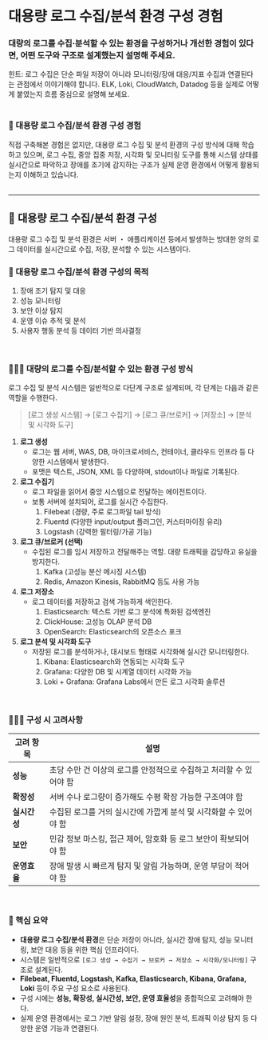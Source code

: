 # 대용량 로그 수집/분석 환경 구성 경험
### 대량의 로그를 수집·분석할 수 있는 환경을 구성하거나 개선한 경험이 있다면, 어떤 도구와 구조로 설계했는지 설명해 주세요.
힌트: 로그 수집은 단순 파일 저장이 아니라 모니터링/장애 대응/지표 수집과 연결된다는 관점에서 이야기해야 합니다. ELK, Loki, CloudWatch, Datadog 등을 실제로 어떻게 붙였는지 흐름 중심으로 설명해 보세요.
<br/> <br/>

### 🎯 대용량 로그 수집/분석 환경 구성 경험
직접 구축해본 경험은 없지만, 대용량 로그 수집 및 분석 환경의 구성 방식에 대해 학습하고 있으며, 로그 수집, 중앙 집중 저장, 시각화 및 모니터링 도구를 통해 시스템 상태를 실시간으로 파악하고 장애를 조기에 감지하는 구조가 실제 운영 환경에서 어떻게 활용되는지 이해하고 있습니다.
<br/> <br/>

---
## 🌱 대용량 로그 수집/분석 환경 구성
대용량 로그 수집 및 분석 환경은 서버 ・ 애플리케이션 등에서 발생하는 방대한 양의 로그 데이터를 실시간으로 수집, 저장, 분석할 수 있는 시스템이다.

### 🥕 대용량 로그 수집/분석 환경 구성의 목적
1. 장애 조기 탐지 및 대응
2. 성능 모니터링
3. 보안 이상 탐지
4. 운영 이슈 추적 및 분석
5. 사용자 행동 분석 등 데이터 기반 의사결정
<br/>

### 🧑🏻‍🌾 대량의 로그를 수집/분석할 수 있는 환경 구성 방식
로그 수집 및 분석 시스템은 일반적으로 다단계 구조로 설계되며, 각 단계는 다음과 같은 역할을 수행한다.
> [로그 생성 시스템] → [로그 수집기] → [로그 큐/브로커] → [저장소] → [분석 및 시각화 도구]

1. **로그 생성**
   - 로그는 웹 서버, WAS, DB, 마이크로서비스, 컨테이너, 클라우드 인프라 등 다양한 시스템에서 발생한다.
   - 포맷은 텍스트, JSON, XML 등 다양하며, stdout이나 파일로 기록된다.
2. **로그 수집기**
   - 로그 파일을 읽어서 중앙 시스템으로 전달하는 에이전트이다.
   - 보통 서버에 설치되어, 로그를 실시간 수집한다.
     1. Filebeat (경량, 주로 로그파일 tail 방식)
     2. Fluentd (다양한 input/output 플러그인, 커스터마이징 유리)
     3. Logstash (강력한 필터링/가공 기능)
3. **로그 큐/브로커 (선택)**
   - 수집된 로그를 임시 저장하고 전달해주는 역할. 대량 트래픽을 감당하고 유실을 방지한다.
     1. Kafka (고성능 분산 메시징 시스템)
     2. Redis, Amazon Kinesis, RabbitMQ 등도 사용 가능
4. **로그 저장소**
   - 로그 데이터를 저장하고 검색 가능하게 색인한다.
     1. Elasticsearch: 텍스트 기반 로그 분석에 특화된 검색엔진
     2. ClickHouse: 고성능 OLAP 분석 DB
     3. OpenSearch: Elasticsearch의 오픈소스 포크
5. **로그 분석 및 시각화 도구**
   - 저장된 로그를 분석하거나, 대시보드 형태로 시각화해 실시간 모니터링한다.
     1. Kibana: Elasticsearch와 연동되는 시각화 도구
     2. Grafana: 다양한 DB 및 시계열 데이터 시각화 가능
     3. Loki + Grafana: Grafana Labs에서 만든 로그 시각화 솔루션
<br/>

### 🧑🏻‍🌾 구성 시 고려사항
| 고려 항목   | 설명 |
|--------------|------|
| **성능**       | 초당 수만 건 이상의 로그를 안정적으로 수집하고 처리할 수 있어야 함 |
| **확장성**     | 서버 수나 로그량이 증가해도 수평 확장 가능한 구조여야 함 |
| **실시간성**   | 수집된 로그를 거의 실시간에 가깝게 분석 및 시각화할 수 있어야 함 |
| **보안**       | 민감 정보 마스킹, 접근 제어, 암호화 등 로그 보안이 확보되어야 함 |
| **운영효율**  | 장애 발생 시 빠르게 탐지 및 알림 가능하며, 운영 부담이 적어야 함 |
<br/>

### 👀 핵심 요약
- **대용량 로그 수집/분석 환경**은 단순 저장이 아니라, 실시간 장애 탐지, 성능 모니터링, 보안 대응 등을 위한 핵심 인프라이다.
- 시스템은 일반적으로 `[로그 생성 → 수집기 → 브로커 → 저장소 → 시각화/모니터링]` 구조로 설계된다.
- **Filebeat, Fluentd, Logstash, Kafka, Elasticsearch, Kibana, Grafana, Loki** 등이 주요 구성 요소로 사용된다.
- 구성 시에는 **성능, 확장성, 실시간성, 보안, 운영 효율성**을 종합적으로 고려해야 한다.
- 실제 운영 환경에서는 로그 기반 알림 설정, 장애 원인 분석, 트래픽 이상 탐지 등 다양한 운영 기능과 연결된다.
